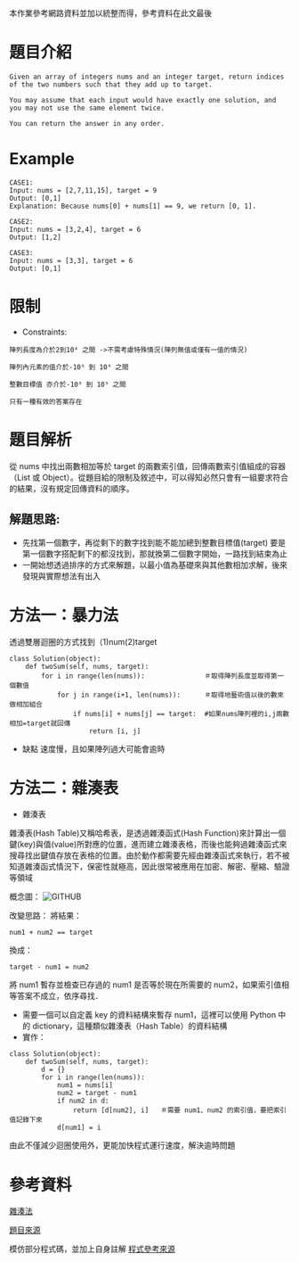 本作業參考網路資料並加以統整而得，參考資料在此文最後
# 題目介紹
```
Given an array of integers nums and an integer target, return indices of the two numbers such that they add up to target.

You may assume that each input would have exactly one solution, and you may not use the same element twice.

You can return the answer in any order.
```
# Example
```
CASE1:
Input: nums = [2,7,11,15], target = 9
Output: [0,1]
Explanation: Because nums[0] + nums[1] == 9, we return [0, 1].

CASE2:
Input: nums = [3,2,4], target = 6
Output: [1,2]

CASE3:
Input: nums = [3,3], target = 6
Output: [0,1]
```
# 限制
* Constraints:
```
陣列長度為介於2到10⁴ 之間 ->不需考慮特殊情況(陣列無值或僅有一值的情況)

陣列內元素的值介於-10⁹ 到 10⁹ 之間

整數目標值 亦介於-10⁹ 到 10⁹ 之間

只有一種有效的答案存在
```

# 題目解析
從 nums 中找出兩數相加等於 target 的兩數索引值，回傳兩數索引值組成的容器（List 或 Object）。從題目給的限制及敘述中，可以得知必然只會有一組要求符合的結果，沒有規定回傳資料的順序。
## 解題思路:
* 先找第一個數字，再從剩下的數字找到能不能加總到整數目標值(target)
要是第一個數字搭配剩下的都沒找到，那就換第二個數字開始，一路找到結束為止
* 一開始想透過排序的方式來解題，以最小值為基礎來與其他數相加求解，後來發現與實際想法有出入
# 方法一：暴力法
透過雙層迴圈的方式找到（1)num(2)target 
```
class Solution(object):
    def twoSum(self, nums, target):
        for i in range(len(nums)):               ＃取得陣列長度並取得第一個數值  
            for j in range(i+1, len(nums)):      ＃取得地藝術值以後的數來做相加組合
                if nums[i] + nums[j] == target:  #如果nums陣列裡的i,j兩數相加=target就回傳
                    return [i, j]
```
* 缺點
速度慢，且如果陣列過大可能會逾時
# 方法二：雜湊表
* 雜湊表

雜湊表(Hash Table)又稱哈希表，是透過雜湊函式(Hash Function)來計算出一個鍵(key)與值(value)所對應的位置，進而建立雜湊表格，而後也能夠過雜湊函式來搜尋找出鍵值存放在表格的位置。由於動作都需要先經由雜湊函式來執行，若不被知道雜湊函式情況下，保密性就極高，因此很常被應用在加密、解密、壓縮、驗證等領域

概念圖：
![GITHUB]( https://ithelp.ithome.com.tw/upload/images/20210917/20121027auspOHzYk5.jpg "雜湊表")

改變思路：
將結果：
```
num1 + num2 == target
```
換成：
```
target - num1 = num2
```
將 num1 暫存並檢查已存過的 num1 是否等於現在所需要的 num2，如果索引值相等答案不成立，依序尋找．

* 需要一個可以自定義 key 的資料結構來暫存 num1，這裡可以使用 Python 中的 dictionary，這種類似雜湊表（Hash Table）的資料結構
* 實作：
```
class Solution(object):
    def twoSum(self, nums, target):
        d = {}
        for i in range(len(nums)):
            num1 = nums[i]
            num2 = target - num1
            if num2 in d:
                return [d[num2], i]   ＃需要 num1、num2 的索引值，要把索引值記錄下來
            d[num1] = i
```
由此不僅減少迴圈使用外，更能加快程式運行速度，解決逾時問題

# 參考資料
<a href="https://ithelp.ithome.com.tw/articles/10268077" title="Title">雜湊法</a>

<a href="https://leetcode.com/problems/two-sum/" title="Title">題目來源</a>

模仿部分程式碼，並加上自身註解
<a href="https://zyrastory.com/coding/leetcode/leetcode-1-two-sum-解題思路及翻譯/" title="Title">程式參考來源</a>
